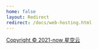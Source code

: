 ```yaml
---
home: false
layout: Redirect
redirect: /docs/web-hosting.html
---
```


<div class="container" data-v-e315a0ad="">
  <p class="copyright" data-v-e315a0ad="">
    <a rel="license" href="http://cloud.starvm.cn/">
      Copyright © 2021-now 星空云
    </a>
  </p>
</div>

[default-theme-home]: https://vuejs.press/reference/default-theme/frontmatter.html#home-page
